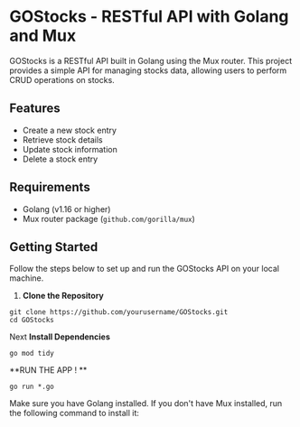 # GOStocks - RESTful API with Golang and Mux

GOStocks is a RESTful API built in Golang using the Mux router. This project provides a simple API for managing stocks data, allowing users to perform CRUD operations on stocks.

## Features

- Create a new stock entry
- Retrieve stock details
- Update stock information
- Delete a stock entry

## Requirements

- Golang (v1.16 or higher)
- Mux router package (`github.com/gorilla/mux`)

## Getting Started

Follow the steps below to set up and run the GOStocks API on your local machine.

1. **Clone the Repository**
```
git clone https://github.com/yourusername/GOStocks.git
cd GOStocks
````
Next 
**Install Dependencies**
```
go mod tidy
```
**RUN THE APP ! **

```
go run *.go
```

Make sure you have Golang installed. If you don't have Mux installed, run the following command to install it:
